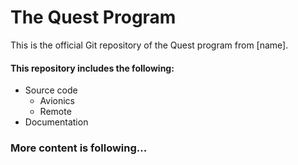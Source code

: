 # The Quest Program

This is the official Git repository of the Quest program from [name].

#### This repository includes the following:

- Source code
  - Avionics
  - Remote
- Documentation

### More content is following...
